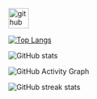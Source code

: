 


[<img src='https://cdn.jsdelivr.net/npm/simple-icons@3.0.1/icons/github.svg' alt='github' height='40'>](https://github.com/alpondith)  

[![Top Langs](https://github-readme-stats.vercel.app/api/top-langs/?username=alpondith)](https://github.com/anuraghazra/github-readme-stats)

![GitHub stats](https://github-readme-stats.vercel.app/api?username=alpondith&show_icons=true&count_private=true)  

![GitHub Activity Graph](https://activity-graph.herokuapp.com/graph?username=alpondith)  

![GitHub streak stats](https://github-readme-streak-stats.herokuapp.com/?user=alpondith)  

